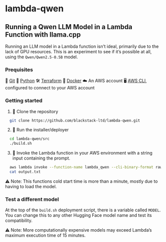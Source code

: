 # lambda-qwen
## Running a Qwen LLM Model in a Lambda Function with llama.cpp

Running an LLM model in a Lambda function isn’t ideal, primarily due to the lack of GPU resources. This is an experiment to see if it’s possible at all, using the `Qwen/Qwen2.5-0.5B` model.

### Prequisites

🔧 [Git](https://git-scm.com/book/en/v2/Getting-Started-Installing-Git)
🐍 [Python](https://www.python.org/downloads/)
🛠️ [Terraform](https://developer.hashicorp.com/terraform/tutorials/aws-get-started/install-cli)
🐳 [Docker](https://www.docker.com/get-started/)
☁️  An AWS account
🖥️ [AWS CLI](https://docs.aws.amazon.com/cli/latest/userguide/getting-started-install.html), configured to connect to your AWS account

### Getting started

1. 📂 Clone the repository

```bash
  git clone https://github.com/blackstack-ltd/lambda-qwen.git
```

2. 🔧 Run the installer/deployer

```bash
  cd lambda-qwen/src
  ./build.sh
```

3. 🚀 Invoke the Lambda function in your AWS environment with a string input containing the prompt.

```bash
  aws lambda invoke --function-name lambda_qwen --cli-binary-format raw-in-base64-out --payload '"Once upon a time ..."' output.txt
  cat output.txt
```

⚠️  Note: This functions cold start time is more than a minute, mostly due to having to load the model.

### Test a different model

At the top of the `build.sh` deployment script, there is a variable called `MODEL`.
You can change this to any other Hugging Face model name and test its compatibility.

⚠️  Note: More computationally expensive models may exceed Lambda’s maximum execution time of 15 minutes.
